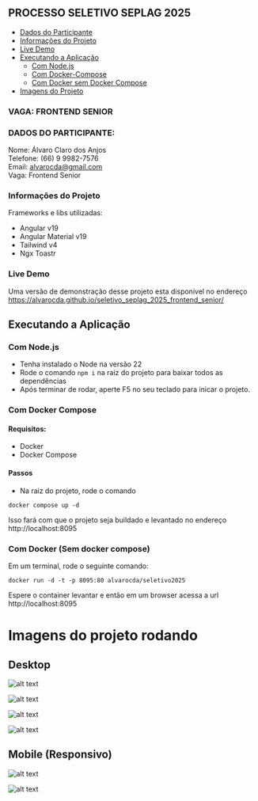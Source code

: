 ## PROCESSO SELETIVO SEPLAG 2025

- [Dados do Participante](#dados-do-participante)
- [Informações do Projeto](#informações-do-projeto)
- [Live Demo](#live-demo)
- [Executando a Aplicação](#executando-a-aplicação)
  - [Com Node.js](#com-nodejs)
  - [Com Docker-Compose](#com-docker-compose)
  - [Com Docker sem Docker Compose](#com-docker-sem-docker-compose)
- [Imagens do Projeto](#imagens-do-projeto-rodando)

### VAGA: FRONTEND SENIOR

### DADOS DO PARTICIPANTE:

Nome: Álvaro Claro dos Anjos  
Telefone: (66) 9 9982-7576  
Email: alvarocda@gmail.com  
Vaga: Frontend Senior

### Informações do Projeto

Frameworks e libs utilizadas:

- Angular v19
- Angular Material v19
- Tailwind v4
- Ngx Toastr

### Live Demo

Uma versão de demonstração desse projeto esta disponivel no endereço https://alvarocda.github.io/seletivo_seplag_2025_frontend_senior/

## Executando a Aplicação

### Com Node.js

- Tenha instalado o Node na versão 22
- Rode o comando `npm i` na raiz do projeto para baixar todos as dependências
- Após terminar de rodar, aperte F5 no seu teclado para inicar o projeto.

### Com Docker Compose

#### Requisitos:

- Docker
- Docker Compose

#### Passos

- Na raiz do projeto, rode o comando

```shell
docker compose up -d
```

Isso fará com que o projeto seja buildado e levantado no endereço http://localhost:8095

### Com Docker (Sem docker compose)

Em um terminal, rode o seguinte comando:

```shell
docker run -d -t -p 8095:80 alvarocda/seletivo2025
```

Espere o container levantar e então em um browser acessa a url http://localhost:8095

# Imagens do projeto rodando

## Desktop

![alt text](readme-docs/1.png)

![alt text](readme-docs/2.png)

![alt text](readme-docs/3.png)

![alt text](readme-docs/4.png)

## Mobile (Responsivo)

![alt text](readme-docs/5.png)

![alt text](readme-docs/6.png)
